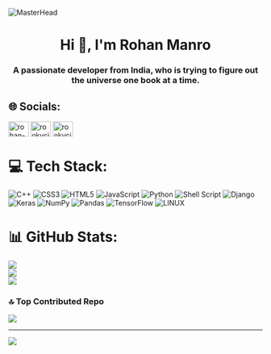 

![MasterHead](https://www.whiteboardblog.co.uk/wp-content/uploads/2014/06/madewithcodeheader.jpg)



<h1 align="center">Hi 👋, I'm Rohan Manro</h1>
<h3 align="center">A passionate developer from India, who is trying to figure out the universe one book at a time.</h3>

## 🌐 Socials:

<a href="https://linkedin.com/in/rohan-manro" target="blank"><img align="center" src="https://raw.githubusercontent.com/rahuldkjain/github-profile-readme-generator/master/src/images/icons/Social/linked-in-alt.svg" alt="rohan-manro" height="30" width="40" /></a>
<a href="https://codeforces.com/profile/rookycipher" target="blank"><img align="center" src="https://raw.githubusercontent.com/rahuldkjain/github-profile-readme-generator/master/src/images/icons/Social/codeforces.svg" alt="rookycipher" height="30" width="40" /></a>
<a href="https://www.leetcode.com/rookycipher" target="blank"><img align="center" src="https://raw.githubusercontent.com/rahuldkjain/github-profile-readme-generator/master/src/images/icons/Social/leet-code.svg" alt="rookycipher" height="30" width="40" /></a>

# 💻 Tech Stack:
![C++](https://img.shields.io/badge/c++-%2300599C.svg?style=flat-square&logo=c%2B%2B&logoColor=white) ![CSS3](https://img.shields.io/badge/css3-%231572B6.svg?style=flat-square&logo=css3&logoColor=white) ![HTML5](https://img.shields.io/badge/html5-%23E34F26.svg?style=flat-square&logo=html5&logoColor=white) ![JavaScript](https://img.shields.io/badge/javascript-%23323330.svg?style=flat-square&logo=javascript&logoColor=%23F7DF1E) ![Python](https://img.shields.io/badge/python-3670A0?style=flat-square&logo=python&logoColor=ffdd54) ![Shell Script](https://img.shields.io/badge/shell_script-%23121011.svg?style=flat-square&logo=gnu-bash&logoColor=white) ![Django](https://img.shields.io/badge/django-%23092E20.svg?style=flat-square&logo=django&logoColor=white) ![Keras](https://img.shields.io/badge/Keras-%23D00000.svg?style=flat-square&logo=Keras&logoColor=white) ![NumPy](https://img.shields.io/badge/numpy-%23013243.svg?style=flat-square&logo=numpy&logoColor=white) ![Pandas](https://img.shields.io/badge/pandas-%23150458.svg?style=flat-square&logo=pandas&logoColor=white) ![TensorFlow](https://img.shields.io/badge/TensorFlow-%23FF6F00.svg?style=flat-square&logo=TensorFlow&logoColor=white) ![LINUX](https://img.shields.io/badge/Linux-FCC624?style=flat-square&logo=linux&logoColor=black)

# 📊 GitHub Stats:

![](https://github-readme-stats.vercel.app/api?username=rookyCIPHER&theme=tokyonight&hide_border=false&include_all_commits=true&count_private=true)<br/>
![](https://github-readme-streak-stats.herokuapp.com/?user=rookyCIPHER&theme=tokyonight&hide_border=false)<br/>
![](https://github-readme-stats.vercel.app/api/top-langs/?username=rookyCIPHER&theme=tokyonight&hide_border=false&include_all_commits=true&count_private=true&layout=compact)


### 🔝 Top Contributed Repo

 
![](https://github-contributor-stats.vercel.app/api?username=rookyCIPHER&limit=5&theme=tokyonight&combine_all_yearly_contributions=true)

---
[![](https://visitcount.itsvg.in/api?id=rookyCIPHER&icon=2&color=11)](https://visitcount.itsvg.in)



<!-- Proudly created with GPRM ( https://gprm.itsvg.in ) -->
